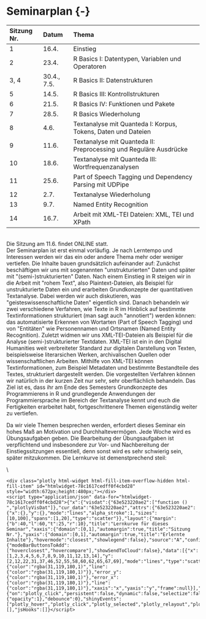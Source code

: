 # Seminarplan {-} 



|Sitzung Nr. |Datum       |Thema                                                             |
|:-----------|:-----------|:-----------------------------------------------------------------|
|1           |16.4.       |Einstieg                                                          |
|2           |23.4.       |R Basics I: Datentypen, Variablen und Operatoren                  |
|3, 4        |30.4., 7.5. |R Basics II: Datenstrukturen                                      |
|5           |14.5.       |R Basics III: Kontrollstrukturen                                  |
|6           |21.5.       |R Basics IV: Funktionen und Pakete                                |
|7           |28.5.       |R Basics Wiederholung                                             |
|8           |4.6.        |Textanalyse mit Quanteda I: Korpus, Tokens, Daten und Dateien     |
|9           |11.6.       |Textanalyse mit Quanteda II: Preprocessing und Reguläre Ausdrücke |
|10          |18.6.       |Textanalyse mit Quanteda III: Wortfrequenzanalysen                |
|11          |25.6.       |Part of Speech Tagging und Dependency Parsing mit UDPipe          |
|12          |2.7.        |Textanalyse Wiederholung                                          |
|13          |9.7.        |Named Entity Recognition                                          |
|14          |16.7.       |Arbeit mit XML-TEI Dateien: XML, TEI und XPath                    |

\
Die Sitzung am 11.6. findet ONLINE statt.
\
Der Seminarplan ist erst einmal vorläufig. Je nach Lerntempo und Interessen werden wir das ein oder andere Thema mehr oder weniger vertiefen. Die Inhalte bauen grundsätzlich aufeinander auf: Zunächst beschäftigen wir uns mit sogenannten "unstrukturierten" Daten und später mit "(semi-)strukturierten" Daten. Nach einem Einstieg in R steigen wir in die Arbeit mit "rohem Text", also Plaintext-Dateien, als Beispiel für unstrukturierte Daten ein und erarbeiten Grundkonzepte der quantitativen Textanalyse. Dabei werden wir auch diskutieren, was "geisteswissenschaftliche Daten" eigentlich sind. Danach behandeln wir zwei verschiedene Verfahren, wie Texte in R im Hinblick auf bestimmte Textinformationen strukturiert (man sagt auch "annotiert") werden können: das automatisierte Erkennen von Wortarten (Part of Speech Tagging) und von "Entitäten" wie Personennamen und Ortsnamen (Named Entity Recognition).
Zuletzt widmen wir uns XML-TEI-Dateien als Beispiel für die Analyse (semi-)strukturierter Textdaten. XML-TEI ist ein in den Digital Humanities weit verbreiteter Standard zur digitalen Darstellung von Texten, beispielsweise literarsichen Werken, archivalischen Quellen oder wissenschaftlichen Arbeiten. Mithilfe von XML-TEI können Textinformationen, zum Beispiel Metadaten und bestimmte Bestandteile des Textes, strukturiert dargestellt werden. Die vorgestellten Verfahren können wir natürlich in der kurzen Zeit nur sehr, sehr oberflächlich behandeln. Das Ziel ist es, dass ihr am Ende des Semesters Grundkonzepte des Programmierens in R und grundlegende Anwendungen der Programmiersprache im Bereich der Textanalyse kennt und euch die Fertigkeiten erarbeitet habt, fortgeschrittenere Themen eigenständig weiter zu vertiefen. 

Da wir viele Themen besprechen werden, erfordert dieses Seminar ein hohes Maß an Motivation und Durchhaltevermögen. Jede Woche wird es Übungsaufgaben geben. Die Bearbeitung der Übungsaufgaben ist verpflichtend und insbesondere zur Vor- und Nachbereitung der Einstiegssitzungen essentiell, denn sonst wird es sehr schwierig sein, später mitzukommen. Die Lernkurve ist demenstprechend steil: 

\


```{=html}
<div class="plotly html-widget html-fill-item-overflow-hidden html-fill-item" id="htmlwidget-78c1617cedff0f4cbd28" style="width:672px;height:480px;"></div>
<script type="application/json" data-for="htmlwidget-78c1617cedff0f4cbd28">{"x":{"visdat":{"63e523220ae2":["function () ","plotlyVisDat"]},"cur_data":"63e523220ae2","attrs":{"63e523220ae2":{"x":{},"y":{},"mode":"lines","alpha_stroke":1,"sizes":[10,100],"spans":[1,20],"type":"scatter"}},"layout":{"margin":{"b":40,"l":60,"t":25,"r":10},"title":"Lernkurve für dieses Seminar","xaxis":{"domain":[0,1],"automargin":true,"title":"Sitzung Nr."},"yaxis":{"domain":[0,1],"automargin":true,"title":"Erlernte Inhalte"},"hovermode":"closest","showlegend":false},"source":"A","config":{"modeBarButtonsToAdd":["hoverclosest","hovercompare"],"showSendToCloud":false},"data":[{"x":[1,2,3,4,5,6,7,8,9,10,11,12,13,14],"y":[2,12,22,31,37,46,52,55,58,60,62,65,67,69],"mode":"lines","type":"scatter","marker":{"color":"rgba(31,119,180,1)","line":{"color":"rgba(31,119,180,1)"}},"error_y":{"color":"rgba(31,119,180,1)"},"error_x":{"color":"rgba(31,119,180,1)"},"line":{"color":"rgba(31,119,180,1)"},"xaxis":"x","yaxis":"y","frame":null}],"highlight":{"on":"plotly_click","persistent":false,"dynamic":false,"selectize":false,"opacityDim":0.20000000000000001,"selected":{"opacity":1},"debounce":0},"shinyEvents":["plotly_hover","plotly_click","plotly_selected","plotly_relayout","plotly_brushed","plotly_brushing","plotly_clickannotation","plotly_doubleclick","plotly_deselect","plotly_afterplot","plotly_sunburstclick"],"base_url":"https://plot.ly"},"evals":[],"jsHooks":[]}</script>
```

